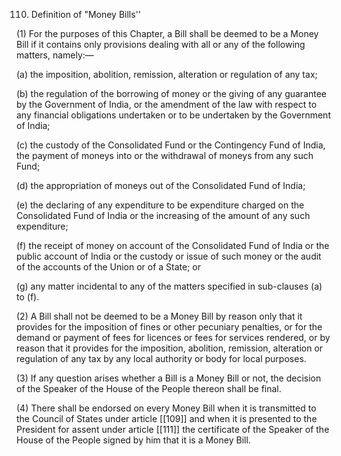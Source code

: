 110. Definition of "Money Bills''

(1) For the purposes of this Chapter, a Bill shall be deemed to be a Money Bill if it contains only provisions dealing with all or any of the following matters, namely:—

(a) the imposition, abolition, remission, alteration or regulation of any tax;

(b) the regulation of the borrowing of money or the giving of any guarantee by the Government of India, or the amendment of the law with respect to any financial obligations undertaken or to be undertaken by the Government of India;

(c) the custody of the Consolidated Fund or the Contingency Fund of India, the payment of moneys into or the withdrawal of moneys from any such Fund;

(d) the appropriation of moneys out of the Consolidated Fund of India;

(e) the declaring of any expenditure to be expenditure charged on the Consolidated Fund of India or the increasing of the amount of any such expenditure;

(f) the receipt of money on account of the Consolidated Fund of India or the public account of India or the custody or issue of such money or the audit of the accounts of the Union or of a State; or

(g) any matter incidental to any of the matters specified in sub-clauses (a) to (f).

(2) A Bill shall not be deemed to be a Money Bill by reason only that it provides for the imposition of fines or other pecuniary penalties, or for the demand or payment of fees for licences or fees for services rendered, or by reason that it provides for the imposition, abolition, remission, alteration or regulation of any tax by any local authority or body for local purposes.

(3) If any question arises whether a Bill is a Money Bill or not, the decision of the Speaker of the House of the People thereon shall be final.

(4) There shall be endorsed on every Money Bill when it is transmitted to the Council of States under article [[109]]  and when it is presented to the President for assent under article [[111]]  the certificate of the Speaker of the House of the People signed by him that it is a Money Bill.

